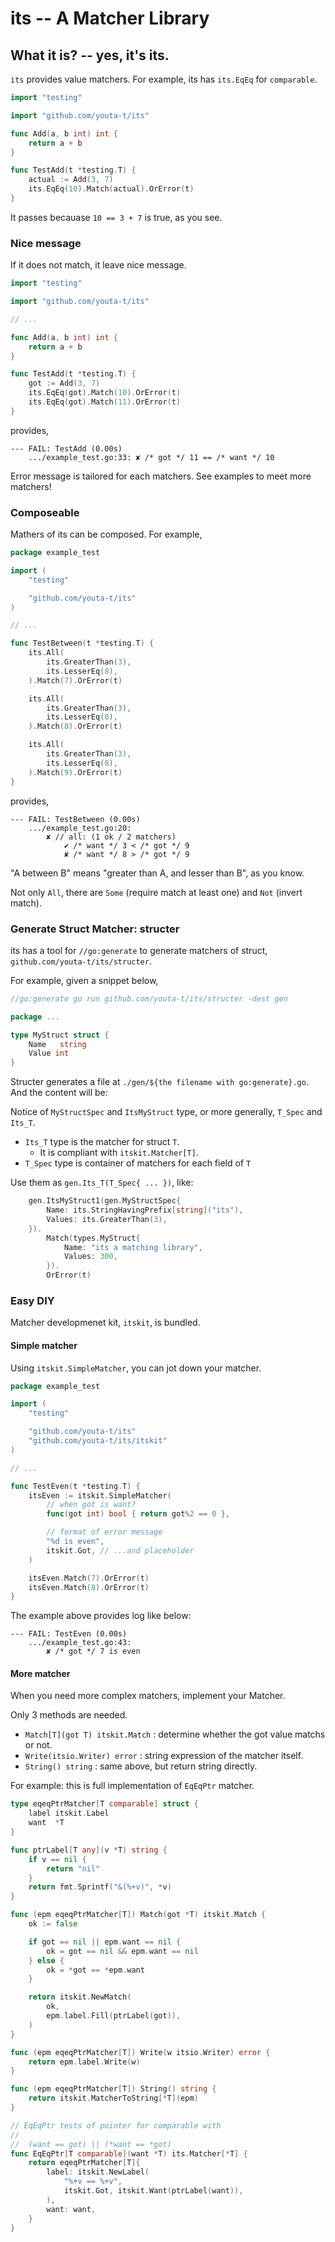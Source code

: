 its  --  A Matcher Library
================================

What it is? -- yes, it's its.
------------------------------

`its` provides value matchers. For example, its has `its.EqEq` for `comparable`.

```go
import "testing"

import "github.com/youta-t/its"

func Add(a, b int) int {
    return a + b
}

func TestAdd(t *testing.T) {
    actual := Add(3, 7)
    its.EqEq(10).Match(actual).OrError(t)
}
```

It passes becauase `10 == 3 + 7` is true, as you see.

### Nice message

If it does not match, it leave nice message.

```go
import "testing"

import "github.com/youta-t/its"

// ...

func Add(a, b int) int {
	return a + b
}

func TestAdd(t *testing.T) {
	got := Add(3, 7)
	its.EqEq(got).Match(10).OrError(t)
	its.EqEq(got).Match(11).OrError(t)
}

```

provides,

```
--- FAIL: TestAdd (0.00s)
    .../example_test.go:33: ✘ /* got */ 11 == /* want */ 10
```

Error message is tailored for each matchers. See examples to meet more matchers!

### Composeable

Mathers of its can be composed. For example,

```go
package example_test

import (
	"testing"

	"github.com/youta-t/its"
)

// ...

func TestBetween(t *testing.T) {
	its.All(
		its.GreaterThan(3),
		its.LesserEq(8),
	).Match(7).OrError(t)

	its.All(
		its.GreaterThan(3),
		its.LesserEq(8),
	).Match(8).OrError(t)

	its.All(
		its.GreaterThan(3),
		its.LesserEq(8),
	).Match(9).OrError(t)
}
```

provides,

```
--- FAIL: TestBetween (0.00s)
    .../example_test.go:20:
        ✘ // all: (1 ok / 2 matchers)
            ✔ /* want */ 3 < /* got */ 9
            ✘ /* want */ 8 > /* got */ 9
```

"A between B" means "greater than A, and lesser than B", as you know.

Not only `All`, there are `Some` (require match at least one) and `Not` (invert match).

### Generate Struct Matcher: structer

its has a tool for `//go:generate` to generate matchers of struct, `github.com/youta-t/its/structer`.

For example, given a snippet below,

```go
//go:generate go run github.com/youta-t/its/structer -dest gen

package ...

type MyStruct struct {
	Name   string
	Value int
}
```

Structer generates a file at `./gen/${the filename with go:generate}.go`.
And the content will be:

Notice of `MyStructSpec` and `ItsMyStruct` type, or more generally, `T_Spec` and `Its_T`.

- `Its_T` type is the matcher for struct `T`.
    - It is compliant with `itskit.Matcher[T]`.
- `T_Spec` type is container of matchers for each field of `T`

Use them as `gen.Its_T(T_Spec{ ... })`, like:

```go
	gen.ItsMyStruct1(gen.MyStructSpec{
		Name: its.StringHavingPrefix[string]("its"),
		Values: its.GreaterThan(3),
	}).
		Match(types.MyStruct{
			Name: "its a matching library",
			Values: 300,
		}).
		OrError(t)
```

### Easy DIY

Matcher developmenet kit, `itskit`, is bundled.

#### Simple matcher

Using `itskit.SimpleMatcher`, you can jot down your matcher.

```go
package example_test

import (
	"testing"

	"github.com/youta-t/its"
	"github.com/youta-t/its/itskit"
)

// ...

func TestEven(t *testing.T) {
	itsEven := itskit.SimpleMatcher(
        // when got is want?
        func(got int) bool { return got%2 == 0 },

        // format of error message
        "%d is even",
        itskit.Got, // ...and placeholder
	)

	itsEven.Match(7).OrError(t)
	itsEven.Match(8).OrError(t)
}
```


The example above provides log like below:

```
--- FAIL: TestEven (0.00s)
    .../example_test.go:43: 
        ✘ /* got */ 7 is even
```

#### More matcher

When you need more complex matchers, implement your Matcher.

Only 3 methods are needed.

- `Match[T](got T) itskit.Match` : determine whether the got value matchs or not.
- `Write(itsio.Writer) error` : string expression of the matcher itself.
- `String() string` : same above, but return string directly.

For example: this is full implementation of `EqEqPtr` matcher.

```go
type eqeqPtrMatcher[T comparable] struct {
	label itskit.Label
	want  *T
}

func ptrLabel[T any](v *T) string {
	if v == nil {
		return "nil"
	}
	return fmt.Sprintf("&(%+v)", *v)
}

func (epm eqeqPtrMatcher[T]) Match(got *T) itskit.Match {
	ok := false

	if got == nil || epm.want == nil {
		ok = got == nil && epm.want == nil
	} else {
		ok = *got == *epm.want
	}

	return itskit.NewMatch(
		ok,
		epm.label.Fill(ptrLabel(got)),
	)
}

func (epm eqeqPtrMatcher[T]) Write(w itsio.Writer) error {
	return epm.label.Write(w)
}

func (epm eqeqPtrMatcher[T]) String() string {
	return itskit.MatcherToString[*T](epm)
}

// EqEqPtr tests of pointer for comparable with
//
//	(want == got) || (*want == *got)
func EqEqPtr[T comparable](want *T) its.Matcher[*T] {
	return eqeqPtrMatcher[T]{
		label: itskit.NewLabel(
			"%+v == %+v",
			itskit.Got, itskit.Want(ptrLabel(want)),
		),
		want: want,
	}
}
```
